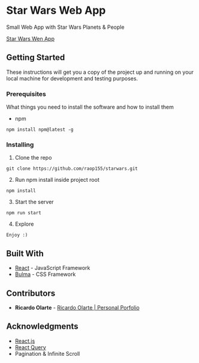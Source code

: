 # Star Wars Web App

Small Web App with Star Wars Planets & People

[Star Wars Wen App](https://pensive-jennings-f29536.netlify.app//)

## Getting Started

These instructions will get you a copy of the project up and running on your local machine for development and testing purposes.

### Prerequisites

What things you need to install the software and how to install them

- npm

```
npm install npm@latest -g
```

### Installing

1. Clone the repo

```
git clone https://github.com/raop155/starwars.git
```

2. Run npm install inside project root

```
npm install
```

3. Start the server

```
npm run start
```

4. Explore

```
Enjoy :)
```

## Built With

* [React](https://reactjs.org/) - JavaScript Framework
* [Bulma](https://bulma.io/) - CSS Framework

## Contributors

* **Ricardo Olarte** - [Ricardo Olarte | Personal Porfolio](https://raop155.com/)

## Acknowledgments

* [React.js](https://reactjs.org/)
* [React Query](https://react-query.tanstack.com/)
* Pagination & Infinite Scroll
